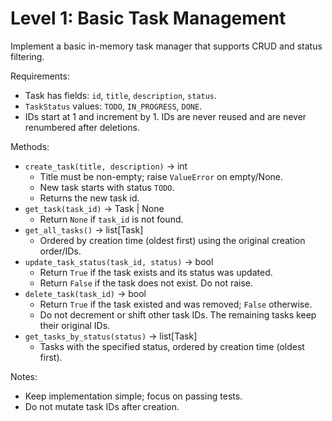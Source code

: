 # Level 1: Basic Task Management

Implement a basic in-memory task manager that supports CRUD and status filtering.

Requirements:
- Task has fields: `id`, `title`, `description`, `status`.
- `TaskStatus` values: `TODO`, `IN_PROGRESS`, `DONE`.
- IDs start at 1 and increment by 1. IDs are never reused and are never renumbered after deletions.

Methods:
- `create_task(title, description)` -> int
  - Title must be non-empty; raise `ValueError` on empty/None.
  - New task starts with status `TODO`.
  - Returns the new task id.
- `get_task(task_id)` -> Task | None
  - Return `None` if `task_id` is not found.
- `get_all_tasks()` -> list[Task]
  - Ordered by creation time (oldest first) using the original creation order/IDs.
- `update_task_status(task_id, status)` -> bool
  - Return `True` if the task exists and its status was updated.
  - Return `False` if the task does not exist. Do not raise.
- `delete_task(task_id)` -> bool
  - Return `True` if the task existed and was removed; `False` otherwise.
  - Do not decrement or shift other task IDs. The remaining tasks keep their original IDs.
- `get_tasks_by_status(status)` -> list[Task]
  - Tasks with the specified status, ordered by creation time (oldest first).

Notes:
- Keep implementation simple; focus on passing tests.
- Do not mutate task IDs after creation.
